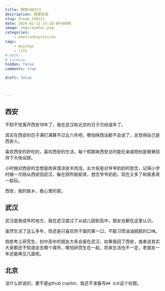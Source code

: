 ```yaml
---
title: 随想240211
description: 随便说说
slug: dream_240211
date: 2024-02-11 23:10:00+0800
image: imgs/avatar.png
categories:
    - emotionExpression
tags:
    - musings
    - life
# math: 
# license: 
hidden: false
comments: true

draft: false



---
```


## 西安

不知不觉离开西安18年了，我在武汉和北京的日子已经成年了。

其实在西安的日子满打满算不过五六年吧，哪怕陕西话都不会说了，总觉得自己是西安人。

喜欢西安的好吃的，喜欢西安的生活，每个假期来西安总时能在亲戚特别是舅舅招待下大快朵颐。

小时候对西安的念想是肉夹馍凉皮羊肉泡，长大些是对爷爷奶奶的思念，记得小学时候一次刚从西安回武汉，躲在厕所偷偷哭，想念爷爷奶奶，现在又多了和我表哥一起玩。

西安，我的故乡，我心里的家。

## 武汉

武汉是我成年的地方，我在武汉度过了从幼儿园到高中，朋友也都在这里认识。

虽然生活了这么多年，但还是只喜欢热干面的第一口，不能习惯油油腻腻的口味。

倘若考上研究生，初中高中的朋友大多会留在武汉，如果我回了西安，或者说其实大家都还不知道会去哪个城市，哪怕研究生在一起，将来生活也不一定，老朋友一年还能再见几面呢。

## 北京

没什么好说的，要不是github copilot，我还不准备写`## 北京`这个标题。